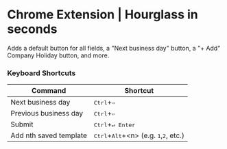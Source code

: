 # Chrome Extension | Hourglass in seconds

Adds a default button for all fields, a "Next business day" button, a "+ Add" Company Holiday button, and more.

### Keyboard Shortcuts

| Command | Shortcut |
| ------- | -------- |
| Next business day | <kbd>Ctrl</kbd>+<kbd>⇨</kbd> |
| Previous business day | <kbd>Ctrl</kbd>+<kbd>⇦</kbd> |
| Submit | <kbd>Ctrl</kbd>+<kbd>↵ Enter</kbd> |
| Add nth saved template | <kbd>Ctrl</kbd>+<kbd>Alt</kbd>+\<n\> (e.g. <kbd>1</kbd>,<kbd>2</kbd>, etc.) |
